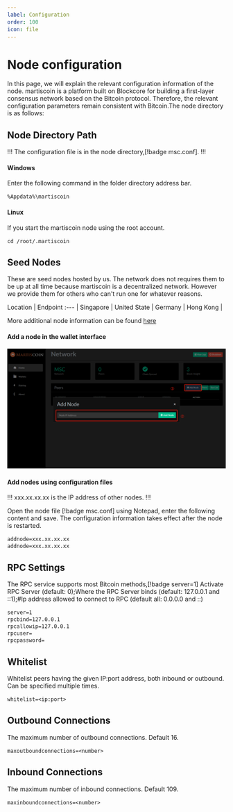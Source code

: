 ```yaml
---
label: Configuration
order: 100
icon: file
---
```

# Node configuration

In this page, we will explain the relevant configuration information of the node. martiscoin is a platform built on Blockcore for building a first-layer consensus network based on the Bitcoin protocol. Therefore, the relevant configuration parameters remain consistent with Bitcoin.The node directory is as follows:

## Node Directory Path

!!!
The configuration file is in the node directory,[!badge msc.conf].
!!!

#### Windows

Enter the following command in the folder directory address bar.

```
%Appdata%\martiscoin
```

#### Linux

If you start the martiscoin node using the root account.

```
cd /root/.martiscoin
```

## Seed Nodes

These are seed nodes hosted by us. The network does not requires them to be up at all time because martiscoin is a decentralized network. However we provide them for others who can't run one for whatever reasons.

Location   | Endpoint
:---   |
Singapore | 
United State | 
Germany | 
Hong Kong | 

More additional node information can be found [here](https://explorer.martiscoin.net:9911/block-explorer/network)

#### Add a node in the wallet interface

![Add Node](/static/config-1.png)

#### Add nodes using configuration files

!!!
xxx.xx.xx.xx is the IP address of other nodes.
!!!

Open the node file [!badge msc.conf] using Notepad, enter the following content and save. The configuration information takes effect after the node is restarted.

```
addnode=xxx.xx.xx.xx
addnode=xxx.xx.xx.xx
```


## RPC Settings

The RPC service supports most Bitcoin methods,[!badge server=1] Activate RPC Server (default: 0);Where the RPC Server binds (default: 127.0.0.1 and ::1);#Ip address allowed to connect to RPC (default all: 0.0.0.0 and ::)

```
server=1
rpcbind=127.0.0.1
rpcallowip=127.0.0.1
rpcuser=
rpcpassword=
```


## Whitelist

Whitelist peers having the given IP:port address, both inbound or outbound. Can be specified multiple times.

```
whitelist=<ip:port>
```

## Outbound Connections

The maximum number of outbound connections. Default 16.

```
maxoutboundconnections=<number>
```

## Inbound Connections

The maximum number of inbound connections. Default 109.

```
maxinboundconnections=<number>
```